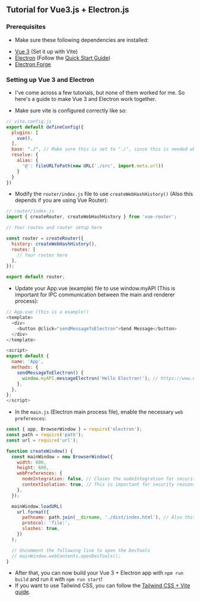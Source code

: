 ## Tutorial for Vue3.js + Electron.js

### Prerequisites
- Make sure these following dependencies are installed:

* [Vue 3](https://v3.vuejs.org/) (Set it up with Vite)
* [Electron](https://www.electronjs.org/) (Follow the [Quick Start Guide](https://www.electronjs.org/docs/tutorial/quick-start))
* [Electron Forge](https://www.electronforge.io/)

### Setting up Vue 3 and Electron
- I've come across a few tutorials, but none of them worked for me. So here's a guide to make Vue 3 and Electron work together.

- Make sure vite is configured correctly like so:
```js
// vite.config.js
export default defineConfig({
  plugins: [
    vue(),
  ],
  base: "./", // Make sure this is set to "./", since this is needed when building a dist/ folder
  resolve: {
    alias: {
      '@': fileURLToPath(new URL('./src', import.meta.url))
    }
  }
})
```

- Modify the `router/index.js` file to use `createWebHashHistory()` (Also this depends if you are using Vue Router):
```js
// router/index.js
import { createRouter, createWebHashHistory } from 'vue-router';

// Your routes and router setup here

const router = createRouter({
  history: createWebHashHistory(),
  routes: [
    // Your routes here
  ],
});

export default router;
```

- Update your App.vue (example) file to use window.myAPI (This is important for IPC communication between the main and renderer process):
```js
// App.vue (this is a example!)
<template>
  <div>
    <button @click="sendMessageToElectron">Send Message</button>
  </div>
</template>

<script>
export default {
  name: 'App',
  methods: {
    sendMessageToElectron() {
      window.myAPI.messageElectron('Hello Electron!'); // https://www.electronjs.org/docs/latest/tutorial/ipc - it shows how to use IPC and build a communication between the main and renderer process
    },
  },
};
</script>
```

- In the `main.js` (Electron main process file), enable the necessary `web preferences`:
```js
const { app, BrowserWindow } = require('electron');
const path = require('path');
const url = require('url');

function createWindow() {
  const mainWindow = new BrowserWindow({
    width: 800,
    height: 600,
    webPreferences: {
      nodeIntegration: false, // Closes the nodeIntegration for security reasons
      contextIsolation: true, // This is important for security reasons
    },
  });

  mainWindow.loadURL(
    url.format({
      pathname: path.join(__dirname, './dist/index.html'), // Also this is important for loading the index.html file from the dist/ folder
      protocol: 'file:',
      slashes: true,
    })
  );

  // Uncomment the following line to open the DevTools
  // mainWindow.webContents.openDevTools();
}
```

- After that, you can now build your Vue 3 + Electron app with `npm run build` and run it with `npm run start`!
- If you want to use Tailwind CSS, you can follow the [Tailwind CSS + Vite guide](https://tailwindcss.com/docs/guides/vue-3-vite).